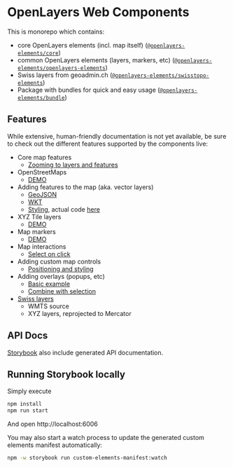 # OpenLayers Web Components

This is monorepo which contains:

- core OpenLayers elements (incl. map itself) ([`@openlayers-elements/core`](elements/openlayers-core))
- common OpenLayers elements (layers, markers, etc) ([`@openlayers-elements/openlayers-elements`](elements/openlayers-elements))
- Swiss layers from geoadmin.ch ([`@openlayers-elements/swisstopo-elements`](elements/swisstopo-elements))
- Package with bundles for quick and easy usage ([`@openlayers-elements/bundle`](bundle))

## Features

While extensive, human-friendly documentation is not yet available, be sure to check out the different features supported by the components live:

- Core map features
  - [Zooming to layers and features](https://openlayers-elements.netlify.app/?path=/story/core-ol-map--zoom-to-extent)
- OpenStreetMaps
  - [DEMO](https://openlayers-elements.netlify.app/?path=/docs/layers-ol-layer-openstreetmap--docs)
- Adding features to the map (aka. vector layers)
  - [GeoJSON](https://openlayers-elements.netlify.app/?path=/story/core-ol-select--popup)
  - [WKT](https://openlayers-elements.netlify.app/?path=/docs/layers-ol-layer-wkt--docs)
  - [Styling](https://openlayers-elements.netlify.app/?path=/story/layers-ol-layer-geojson--basic), actual code [here](storybook/lib/styled-map.ts)
- XYZ Tile layers
  - [DEMO](https://openlayers-elements.netlify.app/?path=/docs/layers-ol-layer-xyz--docs)
- Map markers
  - [DEMO](https://openlayers-elements.netlify.app/?path=/docs/core-ol-marker-icon--docs)
- Map interactions
  - [Select on click](https://openlayers-elements.netlify.app/?path=/docs/core-ol-select--docs)
- Adding custom map controls
  - [Positioning and styling](https://openlayers-elements.netlify.app/?path=/docs/core-ol-control--docs)
- Adding overlays (popups, etc)
  - [Basic example](https://openlayers-elements.netlify.app/?path=/story/core-ol-overlay--popup)
  - [Combine with selection](https://openlayers-elements.netlify.app/?path=/story/core-ol-overlay--geo-json)
- [Swiss layers](https://openlayers-elements.netlify.app/?path=/docs/swisstopo-swisstopo--docs)
  - WMTS source
  - XYZ layers, reprojected to Mercator

## API Docs

[Storybook](https://openlayers-elements.netlify.app/) also include generated API documentation.

## Running Storybook locally

Simply execute

```sh
npm install
npm run start
```

And open http://localhost:6006

You may also start a watch process to update the generated custom elements manifest automatically:

```sh
npm -w storybook run custom-elements-manifest:watch
```
